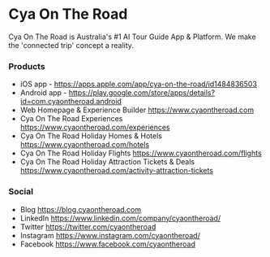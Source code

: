 # Cya On The Road #

Cya On The Road is Australia's #1 AI Tour Guide App & Platform. We make the 'connected trip' concept a reality.

### Products ###

* iOS app - https://apps.apple.com/app/cya-on-the-road/id1484836503
* Android app - https://play.google.com/store/apps/details?id=com.cyaontheroad.android
* Web Homepage & Experience Builder https://www.cyaontheroad.com
* Cya On The Road Experiences https://www.cyaontheroad.com/experiences
* Cya On The Road Holiday Homes & Hotels https://www.cyaontheroad.com/hotels
* Cya On The Road Holiday Flights https://www.cyaontheroad.com/flights
* Cya On The Road Holiday Attraction Tickets & Deals https://www.cyaontheroad.com/activity-attraction-tickets

### Social ###

* Blog https://blog.cyaontheroad.com
* LinkedIn https://www.linkedin.com/company/cyaontheroad/
* Twitter https://twitter.com/cyaontheroad
* Instagram https://www.instagram.com/cyaontheroad/
* Facebook https://www.facebook.com/cyaontheroad

